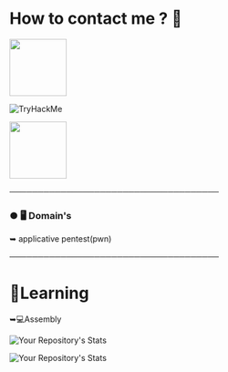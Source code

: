 <h1>How to contact me ? 📝</h1>

<a href="https://discord.gg/jSD6M7eQf5" rel="nofollow"><img src="https://camo.githubusercontent.com/952cc630f971ed76cd528f3d42de65f0b339670775eb46ad873efedca2197938/68747470733a2f2f75706c6f61642e77696b696d656469612e6f72672f77696b6970656469612f66722f7468756d622f302f30352f446973636f72642e7376672f3132303070782d446973636f72642e7376672e706e67" data-canonical-src="https://upload.wikimedia.org/wikipedia/fr/thumb/0/05/Discord.svg/1200px-Discord.svg.png" style="max-width: 100%;" width="100"></a>

<img src="https://tryhackme-badges.s3.amazonaws.com/HeapStack.png" alt="TryHackMe">

<a href="https://tryhackme.com/p/HeapStack" rel="nofollow"><img src="https://tryhackme-images.s3.amazonaws.com/user-avatars/af7feb2c43a2c7d5f111b98ccbd15048.png" data-canonical-src="https://tryhackme-images.s3.amazonaws.com/user-avatars/af7feb2c43a2c7d5f111b98ccbd15048.png" style="max-width: 100%;" width="100"></a>

─────────────────────────────────────

### ● 🖥️ Domain's

 ➥ applicative pentest(pwn)

─────────────────────────────────────

# 🧠Learning
 
 ➥💻Assembly


 ![Your Repository's Stats](https://github-readme-stats.vercel.app/api/top-langs/?username=0x41414141418197f8&theme=dark)
 
 ![Your Repository's Stats](https://github-readme-stats.vercel.app/api?username=0x41414141418197f8&show_icons=true&theme=dark)
 

